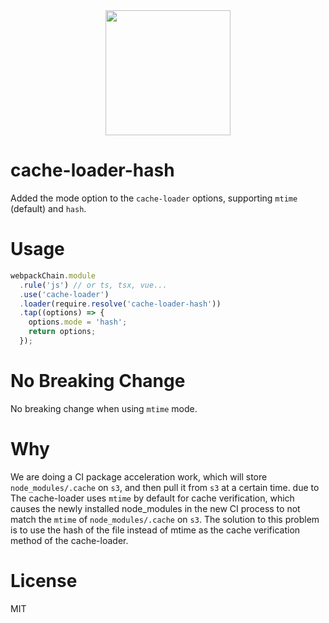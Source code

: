 <div align="center">
  <a href="https://webpack.js.org/">
    <img width="200" height="200" src="https://cdn.rawgit.com/webpack/media/e7485eb2/logo/icon-square-big.svg">
  </a>
</div>

# cache-loader-hash

Added the mode option to the `cache-loader` options, supporting `mtime` (default) and `hash`.

# Usage

```js
webpackChain.module
  .rule('js') // or ts, tsx, vue...
  .use('cache-loader')
  .loader(require.resolve('cache-loader-hash'))
  .tap((options) => {
    options.mode = 'hash';
    return options;
  });
```

# No Breaking Change

No breaking change when using `mtime` mode.

# Why

We are doing a CI package acceleration work, which will store `node_modules/.cache` on `s3`, and then pull it from `s3` at a certain time. due to
The cache-loader uses `mtime` by default for cache verification, which causes the newly installed node_modules in the new CI process to not match the `mtime` of `node_modules/.cache` on `s3`. The solution to this problem is to use the hash of the file instead of mtime as the cache verification method of the cache-loader.

# License

MIT

